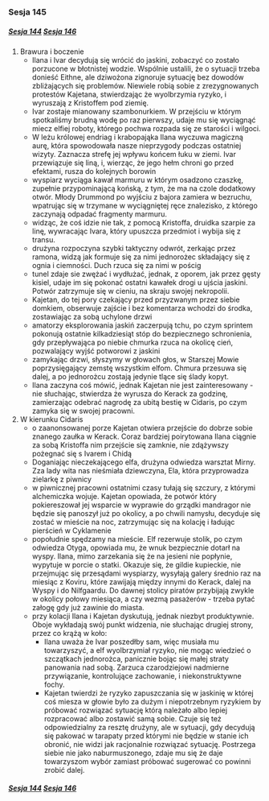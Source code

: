 ### Sesja 145
##### [Sesja 144](#sesja-144) [Sesja 146](#sesja-146)
1. Brawura i boczenie
    - Ilana i Ivar decydują się wrócić do jaskini, zobaczyć co zostało porzucone w błotnistej wodzie. Wspólnie ustalili, że o sytuacji trzeba donieść Eithne, ale dziwożona zignoruje sytuację bez dowodów zbliżających się problemów. Niewiele robią sobie z zrezygnowanych protestów Kajetana, stwierdzając że wyolbrzymia ryzyko, i wyruszają z Kristoffem pod ziemię.
    - Ivar zostaje mianowany szambonurkiem. W przejściu w którym spotkaliśmy brudną wodę po raz pierwszy, udaje mu się wyciągnąć miecz elfiej roboty, którego pochwa rozpada się ze starości i wilgoci.
    - W leżu królowej endriag i krabopająka Ilana wyczuwa magiczną aurę, która spowodowała nasze nieprzygody podczas ostatniej wizyty. Zaznacza strefę jej wpływu końcem łuku w ziemi. Ivar przewiązuje się liną, i, wierząc, że jego hełm chroni go przed efektami, rusza do kolejnych borowin
    - wyspiarz wyciąga kawał marmuru w którym osadzono czaszkę, zupełnie przypominającą końską, z tym, że ma na czole dodatkowy otwór. Młody Drummond po wyjściu z bajora zamiera w bezruchu, wpatrując się w trzymane w wyciągniętej ręce znalezisko, z którego zaczynają odpadać fragmenty marmuru.
    - widząc, że coś idzie nie tak, z pomocą Kristoffa, druidka szarpie za linę, wywracając Ivara, który upuszcza przedmiot i wybija się z transu.
    - drużyna rozpoczyna szybki taktyczny odwrót, zerkając przez ramona, widzą jak formuje się za nimi jednorożec składający się z ognia i ciemności. Duch rzuca się za nimi w pościg
    - tunel zdaje sie zwężać i wydłużać, jednak, z oporem, jak przez gęsty kisiel, udaje im się pokonać ostatni kawałek drogi u ujścia jaskini. Potwór zatrzymuje się w cieniu, na skraju swojej nekropolii.
    - Kajetan, do tej pory czekający przed przyzwanym przez siebie domkiem, obserwuje zajście i bez komentarza wchodzi do środka, zostawiając za sobą uchylone drzwi
    - amatorzy eksplorowania jaskiń zaczerpują tchu, po czym sprintem pokonują ostatnie kilkadziesiąt stóp do bezpiecznego schronienia, gdy przepływająca po niebie chmurka rzuca na okolicę cień, pozwalający wyjść potworowi z jaskini
    - zamykając drzwi, słyszymy w głowach głos, w Starszej Mowie poprzysięgający zemstę wszystkim elfom. Chmura przesuwa się dalej, a po jednorożcu zostają jedynie tlące się ślady kopyt.
    - Ilana zaczyna coś mówić, jednak Kajetan nie jest zainteresowany - nie słuchając, stwierdza że wyrusza do Kerack za godzinę, zamierzając odebrać nagrodę za ubitą bestię w Cidaris, po czym zamyka się w swojej pracowni.
2. W kierunku Cidaris
    - o zaanonsowanej porze Kajetan otwiera przejście do dobrze sobie znanego zaułka w Kerack. Coraz bardziej poirytowana Ilana ciągnie za sobą Kristoffa nim przejście się zamknie, nie zdążywszy pożegnać się s Ivarem i Chidą
    - Doganiając nieczekającego elfa, drużyna odwiedza warsztat Mirny. Zza lady wita nas nieśmiała dziewczyna, Ela, która przyprowadza zielarkę z piwnicy
    - w piwnicznej pracowni ostatnimi czasy tułają się szczury, z którymi alchemiczka wojuje. Kajetan opowiada, że potwór który pokiereszował jej wsparcie w wyprawie do grządki mandragor nie będzie się panoszył już po okolicy, a po chwili namysłu, decyduje się zostać w mieście na noc, zatrzymując się na kolację i ładując pierścień w Cyklamenie
    - popołudnie spędzamy na mieście. Elf rezerwuje stolik, po czym odwiedza Otyga, opowiada mu, że wnuk bezpiecznie dotarł na wyspy. Ilana, mimo zarzekania się że na jesieni nie popłynie, wypytuje w porcie o statki. Okazuje się, że gildie kupieckie, nie przejmując się przesądami wyspiarzy, wysyłają galery średnio raz na miesiąc z Koviru, które zawijają między innymi do Kerack, dalej na Wyspy i do Nilfgaardu. Do dawnej stolicy piratów przybijają zwykle w okolicy połowy miesiąca, a czy wezmą pasażerów - trzeba pytać załogę gdy już zawinie do miasta.
    - przy kolacji Ilana i Kajetan dyskutują, jednak niezbyt produktywnie. Oboje wykładają swój punkt widzenia, nie słuchając drugiej strony, przez co krążą w koło:
        - Ilana uważa że Ivar poszedłby sam, więc musiała mu towarzyszyć, a elf wyolbrzymiał ryzyko, nie mogąc wiedzieć o szczątkach jednorożca, panicznie bojąc się małej straty panowania nad sobą. Zarzuca czarodziejowi nadmierne przywiązanie, kontrolujące zachowanie, i niekonstruktywne fochy.
        - Kajetan twierdzi że ryzyko zapuszczania się w jaskinię w której coś miesza w głowie było za dużym i niepotrzebnym ryzykiem by próbować rozwiązać sytuację którą należało albo lepiej rozpracować albo zostawić samą sobie. Czuje się też odpowiedzialny za resztę drużyny, ale w sytuacji, gdy decydują się pakować w tarapaty przed którymi nie będzie w stanie ich obronić, nie widzi jak racjonalnie rozwiązać sytuację. Postrzega siebie nie jako naburmuszonego, zdaje mu się że daje towarzyszom wybór zamiast próbować sugerować co powinni zrobić dalej.

##### [Sesja 144](#sesja-144) [Sesja 146](#sesja-146)